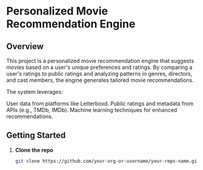 # Personalized Movie Recommendation Engine

## Overview
This project is a personalized movie recommendation engine that suggests movies based on a user's unique preferences and ratings. 
By comparing a user's ratings to public ratings and analyzing patterns in genres, directors, and cast members, the engine generates tailored movie recommendations.

The system leverages:

User data from platforms like Letterboxd.
Public ratings and metadata from APIs (e.g., TMDb, IMDb).
Machine learning techniques for enhanced recommendations.

## Getting Started

1. **Clone the repo**  
   ```bash
   git clone https://github.com/your-org-or-username/your-repo-name.git
